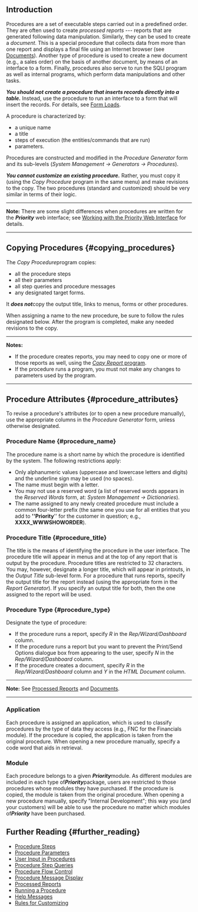 ## Introduction

Procedures are a set of executable steps carried out in a predefined
order. They are often used to create *processed reports* --- reports
that are generated following data manipulation. Similarly, they can be
used to create a *document*. This is a special procedure that collects
data from more than one report and displays a final file using an
Internet browser (see [Documents](Documents "wikilink")). Another type
of procedure is used to create a new document (e.g., a sales order) on
the basis of another document, by means of an interface to a form.
Finally, procedures also serve to run the SQLI program as well as
internal programs, which perform data manipulations and other tasks.

***You should not create a procedure that inserts records directly into
a table.*** Instead, use the procedure to run an interface to a form
that will insert the records. For details, see [Form
Loads](Form_Loads "wikilink").

A procedure is characterized by:

-   a unique name
-   a title
-   steps of execution (the entities/commands that are run)
-   parameters.

Procedures are constructed and modified in the *Procedure Generator*
form and its sub-levels (*System Management → Generators → Procedures*).

***You cannot customize an existing procedure.*** Rather, you must copy
it (using the *Copy Procedure* program in the same menu) and make
revisions to the copy. The two procedures (standard and customized)
should be very similar in terms of their logic.

------------------------------------------------------------------------

**Note:** There are some slight differences when procedures are written
for the ***Priority*** web interface; see [Working with the Priority Web
Interface](Working_with_the_Priority_Web_Interface "wikilink") for
details.

------------------------------------------------------------------------

## Copying Procedures {#copying_procedures}

The *Copy Procedure*program copies:

-   all the procedure steps
-   all their parameters
-   all step queries and procedure messages
-   any designated target forms.

It ***does not***copy the output title, links to menus, forms or other
procedures.

When assigning a name to the new procedure, be sure to follow the rules
designated below. After the program is completed, make any needed
revisions to the copy.

------------------------------------------------------------------------

**Notes:**

-   If the procedure creates reports, you may need to copy one or more
    of those reports as well, using the [*Copy Report*
    program](Reports "wikilink").
-   If the procedure runs a program, you must not make any changes to
    parameters used by the program.

------------------------------------------------------------------------

## Procedure Attributes {#procedure_attributes}

To revise a procedure\'s attributes (or to open a new procedure
manually), use the appropriate columns in the *Procedure Generator*
form, unless otherwise designated.

### Procedure Name {#procedure_name}

The procedure name is a short name by which the procedure is identified
by the system. The following restrictions apply:

-   Only alphanumeric values (uppercase and lowercase letters and
    digits) and the underline sign may be used (no spaces).
-   The name must begin with a letter.
-   You may not use a reserved word (a list of reserved words appears in
    the *Reserved Words* form, at: *System Management → Dictionaries*).
-   The name assigned to any newly created procedure must include a
    common four-letter prefix (the same one you use for all entities
    that you add to **\'\'Priority**\'\' for the customer in question;
    e.g., **XXXX_WWWSHOWORDER**).

### Procedure Title {#procedure_title}

The title is the means of identifying the procedure in the user
interface. The procedure title will appear in menus and at the top of
any report that is output by the procedure. Procedure titles are
restricted to 32 characters. You may, however, designate a longer title,
which will appear in printouts, in the *Output Title* sub-level form.
For a procedure that runs reports, specify the output title for the
report instead (using the appropriate form in the *Report Generator*).
If you specify an output title for both, then the one assigned to the
report will be used.

### Procedure Type {#procedure_type}

Designate the type of procedure:

-   If the procedure runs a report, specify *R* in the
    *Rep/Wizard/Dashboard* column.
-   If the procedure runs a report but you want to prevent the
    Print/Send Options dialogue box from appearing to the user, specify
    *N* in the *Rep/Wizard/Dashboard* column.
-   If the procedure creates a document, specify *R* in the
    *Rep/Wizard/Dashboard* column and *Y* in the *HTML Document* column.

------------------------------------------------------------------------

**Note:** See [Processed Reports](Processed_Reports "wikilink") and
[Documents](Documents "wikilink").

------------------------------------------------------------------------

### Application

Each procedure is assigned an application, which is used to classify
procedures by the type of data they access (e.g., FNC for the Financials
module). If the procedure is copied, the application is taken from the
original procedure. When opening a new procedure manually, specify a
code word that aids in retrieval.

### Module

Each procedure belongs to a given ***Priority***module. As different
modules are included in each type of***Priority***package, users are
restricted to those procedures whose modules they have purchased. If the
procedure is copied, the module is taken from the original procedure.
When opening a new procedure manually, specify "Internal Development";
this way you (and your customers) will be able to use the procedure no
matter which modules of***Priority*** have been purchased.

## Further Reading {#further_reading}

-   [Procedure Steps](Procedure_Steps "wikilink")
-   [Procedure Parameters](Procedure_Parameters "wikilink")
-   [User Input in Procedures](User_Input_in_Procedures "wikilink")
-   [Procedure Step Queries](Procedure_Step_Queries "wikilink")
-   [Procedure Flow Control](Procedure_Flow_Control "wikilink")
-   [Procedure Message Display](Procedure_Message_Display "wikilink")
-   [Processed Reports](Processed_Reports "wikilink")
-   [Running a Procedure](Running_a_Procedure "wikilink")
-   [Help Messages](Help_Messages "wikilink")
-   [Rules for Customizing](Rules_for_Customizing "wikilink")
